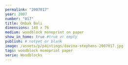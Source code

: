 ```yaml
---
permalink: "2007017"
year: 2007
number: "017"
title: Ombak Bali
dimensions: 140 x 76
medium: woodblock monoprint on paper
show_in_home: true #true or empty
publish: # notyet or blank
image: /assets/p/paintings/davina-stephens-2007017.jpg
tags: woodblock monoprint paper
serie: Woodblocks
---
```

